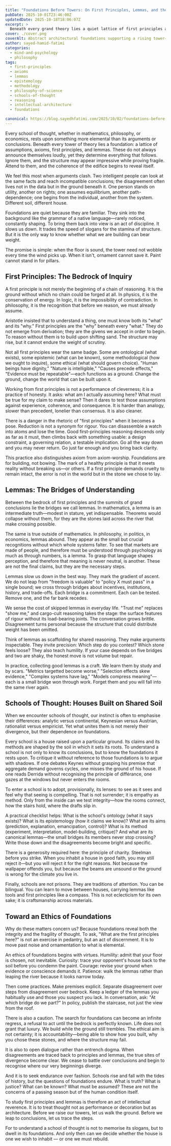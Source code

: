 ```yaml
---
title: "Foundations Before Towers: On First Principles, Lemmas, and the Architecture of Thought"
pubDate: 2025-10-01T23:46:00Z
updatedDate: 2025-10-18T18:06:07Z
excerpt: >
  Beneath every grand theory lies a quiet lattice of first principles and lemmas. This essay explores the bedrock and bridges of reasoning—and why inhabiting a school’s foundations matters more than memorising its slogans.
cover: ./cover.png
coverAlt: Abstract architectural foundations supporting a rising tower—symbolising first principles, lemmas, and the architecture of thought.
author: sayed-hamid-fatimi
categories:
  - mind-and-psychology
  - philosophy
tags:
  - first-principles
  - axioms
  - lemmas
  - epistemology
  - methodology
  - philosophy-of-science
  - schools-of-thought
  - reasoning
  - intellectual-architecture
  - foundations

canonical: https://blog.sayedhfatimi.com/2025/10/02/foundations-before-towers-on-first-principles-lemmas-and-the-architecture-of-thought/
---
```


Every school of thought, whether in mathematics, philosophy, or economics, rests upon something more elemental than its arguments or conclusions. Beneath every tower of theory lies a foundation: a lattice of assumptions, axioms, first principles, and lemmas. These do not always announce themselves loudly, yet they determine everything that follows. Ignore them, and the structure may appear impressive while proving fragile. Attend to them, and the coherence of the edifice begins to reveal itself.

We feel this most when arguments clash. Two intelligent people can look at the same facts and reach incompatible conclusions; the disagreement often lives not in the data but in the ground beneath it. One person stands on utility, another on rights; one assumes equilibrium, another path-dependence; one begins from the individual, another from the system. Different soil, different house.

Foundations are quiet because they are familiar. They sink into the background like the grammar of a native language—rarely noticed, constantly shaping. To bring them back into view is an act of discipline. It slows us down. It trades the speed of slogans for the stamina of structure. But it is the only way to know whether what we are building can bear weight.

The promise is simple: when the floor is sound, the tower need not wobble every time the wind picks up. When it isn't, ornament cannot save it. Paint cannot stand in for pillars.

## First Principles: The Bedrock of Inquiry

A first principle is not merely the beginning of a chain of reasoning. It is the ground without which no chain could be forged at all. In physics, it is the conservation of energy. In logic, it is the impossibility of contradiction. In philosophy, it is the recognition that before we reason, we must already assume.

Aristotle insisted that to understand a thing, one must know both its "what" and its "why." First principles are the "why" beneath every "what." They do not emerge from derivation; they are the givens we accept in order to begin. To reason without them is to build upon shifting sand. The structure may rise, but it cannot endure the weight of scrutiny.

Not all first principles wear the same badge. Some are ontological (what exists), some epistemic (what can be known), some methodological (how we ought to inquire), some ethical (what should govern choice). "Human beings have dignity," "Nature is intelligible," "Causes precede effects," "Evidence must be repeatable"—each functions as a ground. Change the ground, change the world that can be built upon it.

Working from first principles is not a performance of cleverness; it is a practice of honesty. It asks: what am I actually assuming here? What must be true for my claim to make sense? Then it dares to test those assumptions against experience, coherence, and consequence. It is harder than analogy, slower than precedent, lonelier than consensus. It is also cleaner.

There is a danger in the rhetoric of "first principles" when it becomes a pose. Reduction is not a synonym for rigour. You can disassemble a watch into atoms and lose the time. Good first-principles reasoning descends only as far as it must, then climbs back with something usable: a design constraint, a governing relation, a testable implication. Go all the way down and you may never return. Go just far enough and you bring back clarity.

This practice also distinguishes axiom from axiom-worship. Foundations are for building, not bowing. The mark of a healthy principle is that it meets reality without breaking us—or others. If a first principle demands cruelty to remain intact, the error is not in the world but in the stone we chose to lay.

## Lemmas: The Bridges of Understanding

Between the bedrock of first principles and the summits of grand conclusions lie the bridges we call lemmas. In mathematics, a lemma is an intermediate truth—modest in stature, yet indispensable. Theorems would collapse without them, for they are the stones laid across the river that make crossing possible.

The same is true outside of mathematics. In philosophy, in politics, in economics, lemmas abound. They appear as the small but crucial recognitions without which whole systems falter. To see that markets are made of people, and therefore must be understood through psychology as much as through numbers, is a lemma. To grasp that language shapes perception, and therefore that meaning is never neutral, is another. These are not the final claims, but they are the necessary steps.

Lemmas slow us down in the best way. They mark the gradient of ascent. We do not leap from "freedom is valuable" to "policy X must pass" in a single bound; we cross through bridges about incentives, institutions, history, and trade-offs. Each bridge is a commitment. Each can be tested. Remove one, and the far bank recedes.

We sense the cost of skipped lemmas in everyday life. "Trust me" replaces "show me," and cargo-cult reasoning takes the stage: the surface features of rigour without its load-bearing joints. The conversation grows brittle. Disagreement turns personal because the structure that could distribute weight has been omitted.

Think of lemmas as scaffolding for shared reasoning. They make arguments inspectable. They invite precision: Which step do you contest? Which stone feels loose? They also teach humility. If your case depends on five bridges and two are shaky, the honest move is not volume but repair.

In practice, collecting good lemmas is a craft. We learn them by study and by scars. "Metrics targetted become worse," "Selection effects skew evidence," "Complex systems have lag," "Models compress meaning"—each is a small bridge won through work. Forget them and you will fall into the same river again.

## Schools of Thought: Houses Built on Shared Soil

When we encounter schools of thought, our instinct is often to emphasise their differences: analytic versus continental, Keynesian versus Austrian, rationalist versus empiricist. Yet what unites them is not merely their divergence, but their dependence on foundations.

Every school is a house raised upon a particular ground. Its claims and its methods are shaped by the soil in which it sets its roots. To understand a school is not only to know its conclusions, but to know the foundations it rests upon. To critique it without reference to those foundations is to argue with shadows. If one debates Keynes without grasping his premise that aggregate demand governs cycles, one misses the ground of his house. If one reads Derrida without recognising the principle of différance, one gazes at the windows but never enters the rooms.

To enter a school is to adopt, provisionally, its lenses: to see as it sees and feel why that seeing is compelling. That is not surrender; it is empathy as method. Only from the inside can we test integrity—how the rooms connect, how the stairs hold, where the drafts slip in.

A practical checklist helps: What is the school's ontology (what it says exists)? What is its epistemology (how it claims we know)? What are its aims (prediction, explanation, emancipation, control)? What is its method (experiment, interpretation, model-building, critique)? And what are its canonical lemmas—the small bridges its members never stop crossing? Write those down and the disagreements become bright and specific.

There is a generosity required here: the principle of charity. Steelman before you strike. When you inhabit a house in good faith, you may still reject it—but you will reject it for the right reasons. Not because the wallpaper offends you, but because the beams are unsound or the ground is wrong for the climate you live in.

Finally, schools are not prisons. They are traditions of attention. You can be bilingual. You can learn to move between houses, carrying lemmas like tools and first principles like a compass. This is not eclecticism for its own sake; it is craftsmanship across materials.

## Toward an Ethics of Foundations

Why do these matters concern us? Because foundations reveal both the integrity and the fragility of thought. To ask, "What are the first principles here?" is not an exercise in pedantry, but an act of discernment. It is to move past noise and ornamentation to what is elemental.

An ethics of foundations begins with virtues. Humility: admit that your floor is chosen, not inevitable. Curiosity: trace your opponent's house back to the soil before you condemn the paint. Courage: revise your ground when evidence or conscience demands it. Patience: walk the lemmas rather than leaping the river because it looks narrow today.

Then come practices. Make premises explicit. Separate disagreement over steps from disagreement over bedrock. Keep a ledger of the lemmas you habitually use and those you suspect you lack. In conversation, ask: "At which bridge do we part?" In policy, publish the staircase, not just the view from the roof.

There is also a caution. The search for foundations can become an infinite regress, a refusal to act until the bedrock is perfectly known. Life does not grant that luxury. We build while the ground still trembles. The ethical aim is not certainty; it is accountability—being able to show how you built, why you chose these stones, and where the structure may fail.

It is also to open dialogue rather than entrench dogma. When disagreements are traced back to principles and lemmas, the true sites of divergence become clear. We cease to battle over conclusions and begin to recognise where our very beginnings diverge.

And it is to seek endurance over fashion. Schools rise and fall with the tides of history, but the questions of foundations endure. What is truth? What is justice? What can be known? What must be assumed? These are not the concerns of a passing season but of the human condition itself.

To study first principles and lemmas is therefore an act of intellectual reverence. It is to treat thought not as performance or decoration but as architecture. Before we raise our towers, let us walk the ground. Before we leap to conclusions, let us trace the steps.

For to understand a school of thought is not to memorise its slogans, but to dwell in its foundations. And only then can we decide whether the house is one we wish to inhabit — or one we must rebuild.
